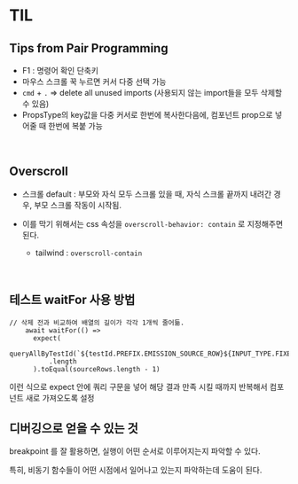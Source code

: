 # TIL

## Tips from Pair Programming

- F1 : 명령어 확인 단축키
- 마우스 스크롤 꾹 누르면 커서 다중 선택 가능
- `cmd` + `.` ⇒ delete all unused imports (사용되지 않는 import들을 모두 삭제할 수 있음)
- PropsType의 key값을 다중 커서로 한번에 복사한다음에, 컴포넌트 prop으로 넣어줄 때 한번에 복붙 가능

<br/>

## Overscroll

- 스크롤 default : 부모와 자식 모두 스크롤 있을 때, 자식 스크롤 끝까지 내려간 경우, 부모 스크롤 작동이 시작됨.
- 이를 막기 위해서는 css 속성을 `overscroll-behavior: contain` 로 지정해주면 된다.

  - tailwind : `overscroll-contain`

<br/>

## 테스트 waitFor 사용 방법

```tsx
// 삭제 전과 비교하여 배열의 길이가 각각 1개씩 줄어듦.
    await waitFor(() =>
      expect(
        queryAllByTestId(`${testId.PREFIX.EMISSION_SOURCE_ROW}${INPUT_TYPE.FIXED_COMBUSTION}`)
          .length
      ).toEqual(sourceRows.length - 1)
```

이런 식으로 expect 안에 쿼리 구문을 넣어 해당 결과 만족 시킬 때까지 반복해서 컴포넌트 새로 가져오도록 설정

## 디버깅으로 얻을 수 있는 것

breakpoint 를 잘 활용하면, 실행이 어떤 순서로 이루어지는지 파악할 수 있다.

특히, 비동기 함수들이 어떤 시점에서 일어나고 있는지 파악하는데 도움이 된다.
